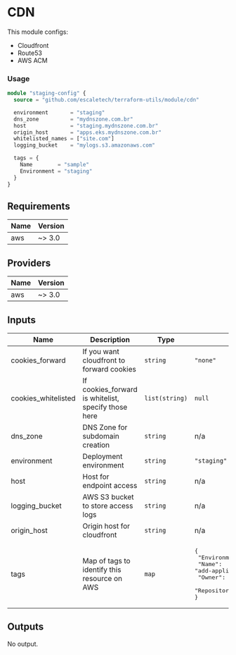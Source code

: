 # CDN
This module configs:

- Cloudfront
- Route53
- AWS ACM

### Usage

```tf
module "staging-config" {
  source = "github.com/escaletech/terraform-utils/module/cdn"

  environment       = "staging"
  dns_zone          = "mydnszone.com.br"
  host              = "staging.mydnszone.com.br"
  origin_host       = "apps.eks.mydnszone.com.br"
  whitelisted_names = ["site.com"]
  logging_bucket    = "mylogs.s3.amazonaws.com"

  tags = {
    Name        = "sample"
    Environment = "staging"
  }
}
```

<!-- BEGINNING OF PRE-COMMIT-TERRAFORM DOCS HOOK -->
## Requirements

| Name | Version |
|------|---------|
| aws | ~> 3.0 |

## Providers

| Name | Version |
|------|---------|
| aws | ~> 3.0 |

## Inputs

| Name | Description | Type | Default | Required |
|------|-------------|------|---------|:--------:|
| cookies\_forward | If you want cloudfront to forward cookies | `string` | `"none"` | no |
| cookies\_whitelisted | If cookies\_forward is whitelist, specify those here | `list(string)` | `null` | no |
| dns\_zone | DNS Zone for subdomain creation | `string` | n/a | yes |
| environment | Deployment environment | `string` | `"staging"` | no |
| host | Host for endpoint access | `string` | n/a | yes |
| logging\_bucket | AWS S3 bucket to store access logs | `string` | n/a | yes |
| origin\_host | Origin host for cloudfront | `string` | n/a | yes |
| tags | Map of tags to identify this resource on AWS | `map` | <pre>{<br>  "Environment": "add-environment",<br>  "Name": "add-application-name",<br>  "Owner": "add-application-owner",<br>  "Repository": "add-github-repository"<br>}</pre> | no |

## Outputs

No output.

<!-- END OF PRE-COMMIT-TERRAFORM DOCS HOOK -->
